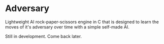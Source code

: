 # Adversary
Lightweight AI rock-paper-scissors engine in C that is designed to learn the
moves of it's adversary over time with a simple self-made AI.

Still in development. Come back later.
